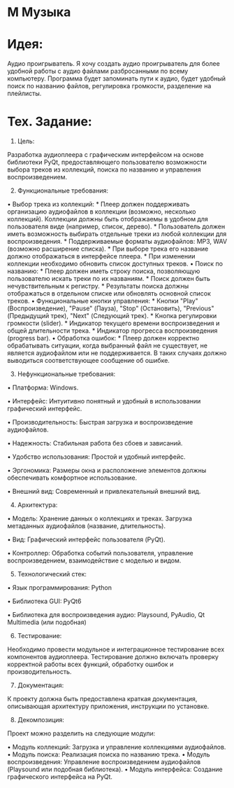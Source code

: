 # M Музыка

# Идея:
Аудио проигрыватель.
Я хочу создать аудио проигрыватель для более удобной работы с аудио файлами разбросанными по всему компьютеру.
Программа будет запоминать пути к аудио, будет удобный поиск по названию файлов, регулировка громкости, разделение на плейлисты.

# Тех. Задание:
1. Цель:

Разработка аудиоплеера с графическим интерфейсом на основе библиотеки PyQt, предоставляющего пользователю возможности выбора треков из коллекций, поиска по названию и управления воспроизведением.

2. Функциональные требования:

• Выбор трека из коллекций:
    * Плеер должен поддерживать организацию аудиофайлов в коллекции (возможно, несколько коллекций). Коллекции должны быть отображаемы в удобном для пользователя виде (например, список, дерево).
    * Пользователь должен иметь возможность выбирать отдельные треки из любой коллекции для воспроизведения.
    * Поддерживаемые форматы аудиофайлов: MP3, WAV (возможно расширение списка).
    * При выборе трека его название должно отображаться в интерфейсе плеера.
    * При изменении коллекции необходимо обновить список доступных треков.
• Поиск по названию:
    * Плеер должен иметь строку поиска, позволяющую пользователю искать треки по их названиям.
    * Поиск должен быть нечувствительным к регистру.
    * Результаты поиска должны отображаться в отдельном списке или обновлять основной список треков.
• Функциональные кнопки управления:
    * Кнопки "Play" (Воспроизведение), "Pause" (Пауза), "Stop" (Остановить), "Previous" (Предыдущий трек), "Next" (Следующий трек).
    * Кнопка регулировки громкости (slider).
    * Индикатор текущего времени воспроизведения и общей длительности трека.
    * Индикатор прогресса воспроизведения (progress bar).
• Обработка ошибок:
    * Плеер должен корректно обрабатывать ситуации, когда выбранный файл не существует, не является аудиофайлом или не поддерживается. В таких случаях должно выводиться соответствующее сообщение об ошибке.

3. Нефункциональные требования:

• Платформа: Windows.

• Интерфейс: Интуитивно понятный и удобный в использовании графический интерфейс.

• Производительность: Быстрая загрузка и воспроизведение аудиофайлов.

• Надежность: Стабильная работа без сбоев и зависаний.

• Удобство использования: Простой и удобный интерфейс.

• Эргономика: Размеры окна и расположение элементов должны обеспечивать комфортное использование.

• Внешний вид: Современный и привлекательный внешний вид.


4. Архитектура:

• Модель: Хранение данных о коллекциях и треках. Загрузка метаданных аудиофайлов (название, длительность).

• Вид: Графический интерфейс пользователя (PyQt).

• Контроллер: Обработка событий пользователя, управление воспроизведением, взаимодействие с моделью и видом.


5. Технологический стек:

• Язык программирования: Python

• Библиотека GUI: PyQt6

• Библиотека для воспроизведения аудио: Playsound, PyAudio, Qt Multimedia (или подобная)


6. Тестирование:

Необходимо провести модульное и интеграционное тестирование всех компонентов аудиоплеера. Тестирование должно включать проверку корректной работы всех функций, обработку ошибок и производительность.

7. Документация:

К проекту должна быть предоставлена краткая документация, описывающая архитектуру приложения, инструкции по установке.


8. Декомпозиция:

Проект можно разделить на следующие модули:

• Модуль коллекций: Загрузка и управление коллекциями аудиофайлов.
• Модуль поиска: Реализация поиска по названию трека.
• Модуль воспроизведения: Управление воспроизведением аудиофайлов (Playsound или подобная библиотека).
• Модуль интерфейса: Создание графического интерфейса на PyQt.
